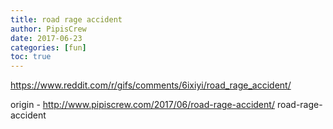 ```yaml
---
title: road rage accident
author: PipisCrew
date: 2017-06-23
categories: [fun]
toc: true
---
```


https://www.reddit.com/r/gifs/comments/6ixiyi/road_rage_accident/

origin - http://www.pipiscrew.com/2017/06/road-rage-accident/ road-rage-accident